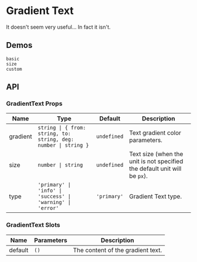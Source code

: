 # Gradient Text

It doesn't seem very useful... In fact it isn't.

## Demos

```demo
basic
size
custom
```

## API

### GradientText Props

| Name | Type | Default | Description |
| --- | --- | --- | --- |
| gradient | `string \| { from: string, to: string, deg: number \| string }` | `undefined` | Text gradient color parameters. |
| size | `number \| string` | `undefined` | Text size (when the unit is not specified the default unit will be `px`). |
| type | `'primary' \| 'info' \| 'success' \| 'warning' \| 'error'` | `'primary'` | Gradient Text type. |

### GradientText Slots

| Name    | Parameters | Description                       |
| ------- | ---------- | --------------------------------- |
| default | `()`       | The content of the gradient text. |
